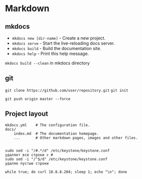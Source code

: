 # Markdown


## mkdocs

* `mkdocs new [dir-name]` - Create a new project.
* `mkdocs serve` - Start the live-reloading docs server.
* `mkdocs build` - Build the documentation site.
* `mkdocs help` - Print this help message.

`mkdocs build --clean` in mkdocs directory

## git
`git clone https://github.com/user/repository.git`
`git init`

`git push origin master --force`
## Project layout

    mkdocs.yml    # The configuration file.
    docs/
        index.md  # The documentation homepage.
        ...       # Other markdown pages, images and other files.

    
    sudo sed -i "/#.*/d" /etc/keystone/keystone.conf
    удаляет все строки с #
    sudo sed -i "/^$/d" /etc/keystone/keystone.conf
    удаляе пустые строки

    while true; do curl 10.8.8.204; sleep 1; echo "\n"; done
